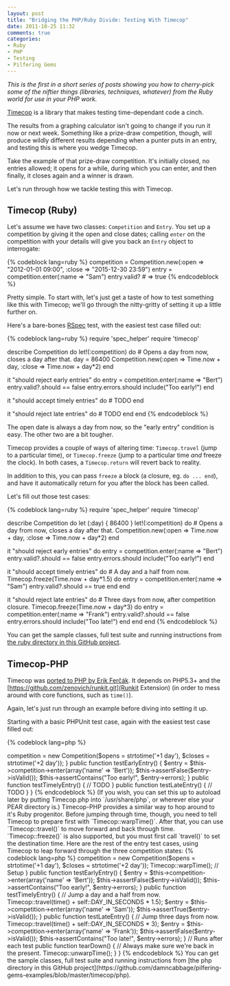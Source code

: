 ```yaml
---
layout: post
title: "Bridging the PHP/Ruby Divide: Testing With Timecop"
date: 2011-10-25 11:32
comments: true
categories:
- Ruby
- PHP
- Testing
- Pilfering Gems
---
```


*This is the first in a short series of posts showing you how to cherry-pick some of the niftier things (libraries, techniques, whatever) from the Ruby world for use in your PHP work.*

[Timecop](https://github.com/jtrupiano/timecop) is a library that makes testing time-dependant code a cinch.

The results from a graphing calculator isn't going to change if you run it now or next week. Something like a prize-draw competition, though, will produce wildly different results depending when a punter puts in an entry, and testing this is where you wedge Timecop.

Take the example of that prize-draw competition. It's initially closed, no entries allowed; it opens for a while, during which you can enter, and then finally, it closes again and a winner is drawn.

Let's run through how we tackle testing this with Timecop.<!--more-->

## Timecop (Ruby)

Let's assume we have two classes: `Competition` and `Entry`. You set up a competition by giving it the open and close dates; calling `enter` on the competition with your details will give you back an `Entry` object to interrogate:

{% codeblock lang=ruby %}
competition = Competition.new(:open => "2012-01-01 09:00", :close => "2015-12-30 23:59")
entry       = competition.enter(:name => "Sam")
entry.valid? # => true
{% endcodeblock %}

Pretty simple. To start with, let's just get a taste of how to test something like this with Timecop; we'll go through the nitty-gritty of setting it up a little further on.

Here's a bare-bones [RSpec](http://rspec.info) test, with the easiest test case filled out:

{% codeblock lang=ruby %}
require 'spec_helper'
require 'timecop'

describe Competition do
  let!(:competition) do
    # Opens a day from now, closes a day after that.
	day = 86400
    Competition.new(:open => Time.now + day, :close => Time.now + day*2)
  end

  it "should reject early entries" do
    entry = competition.enter(:name => "Bert")
    entry.valid?.should == false
    entry.errors.should include("Too early!")
  end

  it "should accept timely entries" do
	# TODO
  end

  it "should reject late entries" do
  	# TODO
  end
end
{% endcodeblock %}

The open date is always a day from now, so the "early entry" condition is easy. The other two are a bit tougher.

Timecop provides a couple of ways of altering time: `Timecop.travel` (jump to a particular time), or `Timecop.freeze` (jump to a particular time *and* freeze the clock). In both cases, a `Timecop.return` will revert back to reality.

In addition to this, you can pass `freeze` a block (a closure, eg. `do ... end`), and have it automatically return for you after the block has been called.

Let's fill out those test cases:

{% codeblock lang=ruby %}
require 'spec_helper'
require 'timecop'

describe Competition do
  let (:day) { 86400 }
  let!(:competition) do
    # Opens a day from now, closes a day after that.
    Competition.new(:open => Time.now + day, :close => Time.now + day*2)
  end

  it "should reject early entries" do
    entry = competition.enter(:name => "Bert")
    entry.valid?.should == false
    entry.errors.should include("Too early!")
  end

  it "should accept timely entries" do
    # A day and a half from now.
    Timecop.freeze(Time.now + day*1.5) do
      entry = competition.enter(:name => "Sam")
      entry.valid?.should == true
    end
  end

  it "should reject late entries" do
    # Three days from now, after competition closure.
    Timecop.freeze(Time.now + day*3) do
      entry = competition.enter(:name => "Frank")
      entry.valid?.should == false
      entry.errors.should include("Too late!")
    end
  end
end
{% endcodeblock %}

You can get the sample classes, full test suite and running instructions from [the ruby directory in this GitHub project](https://github.com/damncabbage/pilfering-gems-examples/blob/master/timecop/ruby).


## Timecop-PHP

Timecop was [ported to PHP by Erik Ferčák](https://github.com/erikfercak/Timecop-PHP). It depends on PHP5.3+ and the [https://github.com/zenovich/runkit.git](Runkit Extension) (in order to mess around with core functions, such as `time()`).

Again, let's just run through an example before diving into setting it up.

Starting with a basic PHPUnit test case, again with the easiest test case filled out:

{% codeblock lang=php %}
<?php
require_once dirname(__FILE__).'/../lib/Competition.php';
require_once dirname(__FILE__).'/../lib/Entry.php';
require_once dirname(__FILE__).'/support/Timecop.php';

class CompetitionTest extends PHPUnit_Framework_TestCase
{
	protected $competition;

	public function setUp() {
		// Opens a day from now, closes a day after that.
		$this->competition = new Competition($opens = strtotime('+1 day'), $closes = strtotime('+2 day'));
	}

	public function testEarlyEntry() {
		$entry = $this->competition->enter(array('name' => 'Bert'));
		$this->assertFalse($entry->isValid());
		$this->assertContains("Too early!", $entry->errors);
	}

	public function testTimelyEntry() {
		// TODO
	}

	public function testLateEntry() {
		// TODO
	}
}
{% endcodeblock %}

(If you wish, you can set this up to autoload later by putting Timecop.php into `/usr/share/php`, or wherever else your PEAR directory is.)

Timecop-PHP provides a similar way to hop around to it's Ruby progenitor. Before jumping through time, though, you need to tell Timecop to prepare first with `Timecop::warpTime()`.
After that, you can use `Timecop::travel()` to move forward and back through time. `Timecop::freeze()` is also supported, but you must first call `travel()` to set the destination time.

Here are the rest of the entry test cases, using Timecop to leap forward through the three competition states:

{% codeblock lang=php %}
<?php
require_once dirname(__FILE__).'/support/Timecop/lib/Timecop.php';

class CompetitionTest extends PHPUnit_Framework_TestCase
{
	const DAY_IN_SECONDS = 86400;

	protected $competition;

	// Runs before each test
	public function setUp() {
		// Opens a day from now, closes a day after that.
		$this->competition = new Competition($opens = strtotime('+1 day'), $closes = strtotime('+2 day'));
		Timecop::warpTime(); // Setup
	}

	public function testEarlyEntry() {
		$entry = $this->competition->enter(array('name' => 'Bert'));
		$this->assertFalse($entry->isValid());
		$this->assertContains("Too early!", $entry->errors);
	}

	public function testTimelyEntry() {
		// Jump a day and a half from now.
		Timecop::travel(time() + self::DAY_IN_SECONDS * 1.5);
		$entry = $this->competition->enter(array('name' => 'Sam'));
		$this->assertTrue($entry->isValid());
	}

	public function testLateEntry() {
		// Jump three days from now.
		Timecop::travel(time() + self::DAY_IN_SECONDS * 3);
		$entry = $this->competition->enter(array('name' => 'Frank'));
		$this->assertFalse($entry->isValid());
		$this->assertContains("Too late!", $entry->errors);
	}

	// Runs after each test
	public function tearDown() {
		// Always make sure we're back in the present.
		Timecop::unwarpTime();
	}
}
{% endcodeblock %}

You can get the sample classes, full test suite and running instructions from [the php directory in this GitHub project](https://github.com/damncabbage/pilfering-gems-examples/blob/master/timecop/php).

